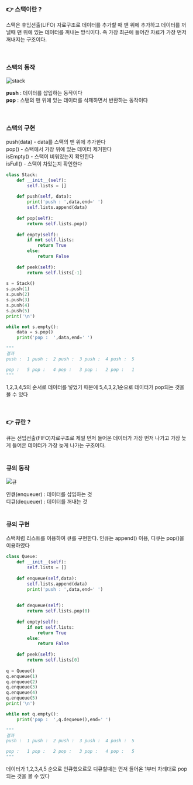 ### 👉 스택이란 ?
스택은 후입선출(LIFO) 자료구조로 데이터를 추가할 때 맨 위에 추가하고 데이터를 꺼낼때 맨 위에 있는
 데이터를 꺼내는 방식이다. 즉 가장 최근에 들어간 자료가 가장 먼저 꺼내지는 구조이다.     
 
<br>

### 스택의 동작   
![stack](https://user-images.githubusercontent.com/64240637/107119454-fea76d80-68ca-11eb-9430-743b88841a13.PNG)    

__push__ : 데이터를 삽입하는 동작이다    
__pop__ : 스탣의 맨 위에 있는 데이터를 삭제하면서 반환하는 동작이다    

<br>

### 스택의 구현   
push(data) - data를 스택의 맨 위에 추가한다   
pop() - 스택에서 가장 위에 있는 데이터 제거한다    
isEmpty() - 스택이 비워있는지 확인한다    
isFull() - 스택이 차있는지 확인한다

```python
class Stack:
    def __init__(self):
        self.lists = []
    
    def push(self, data):
        print('push : ',data,end=' ')
        self.lists.append(data)
        
    def pop(self):
        return self.lists.pop()
    
    def empty(self):
        if not self.lists:
            return True
        else:
            return False
    
    def peek(self):
        return self.lists[-1]
    
s = Stack()
s.push(1)
s.push(2)
s.push(3)
s.push(4)
s.push(5)
print('\n')

while not s.empty():
    data = s.pop()
    print('pop :  ',data,end=' ')

"""
결과
push :  1 push :  2 push :  3 push :  4 push :  5 

pop :   5 pop :   4 pop :   3 pop :   2 pop :   1 
"""
```
1,2,3,4,5의 순서로 데이터를 넣었기 때문에 5,4,3,2,1순으로 데이터가 pop되는 것을 볼 수 있다

<br>

### 👉 큐란 ?
큐는 선입선출(FIFO)자료구조로 제일 먼저 들어온 데이터가 가장 먼저 나가고 가장 늦게 들어온 데이터가
가장 늦게 나가는 구조이다.    
<br>

### 큐의 동작
![큐](https://user-images.githubusercontent.com/64240637/107120988-55b14080-68d3-11eb-8aff-24ea4e8c6e4a.png)      
   

인큐(enqueuer) : 데이터를 삽입하는 것   
디큐(dequeuer) : 데이터를 꺼내는 것    
<br>

### 큐의 구현
스택처럼 리스트를 이용하여 큐를 구현한다. 인큐는 append() 이용, 디큐는 pop()을 이용하였다   
```python
class Queue:
    def __init__(self):
        self.lists = []
        
    def enqueue(self,data):
        self.lists.append(data)
        print('push : ',data,end=' ')
        
        
    def dequeue(self):
        return self.lists.pop(0)
        
    def empty(self):
        if not self.lists:
            return True
        else:
            return False
    
    def peek(self):
        return self.lists[0]
    
q = Queue()
q.enqueue(1)
q.enqueue(2)
q.enqueue(3)
q.enqueue(4)
q.enqueue(5)
print('\n')

while not q.empty():
    print('pop :  ',q.dequeue(),end=' ')

"""
결과
push :  1 push :  2 push :  3 push :  4 push :  5 

pop :   1 pop :   2 pop :   3 pop :   4 pop :   5 
"""
```
데이터가 1,2,3,4,5 순으로 인큐했으르모 디큐할때는 먼저 들어온 1부터 차례대로 pop되는 것을 볼 수 있다

<br>
